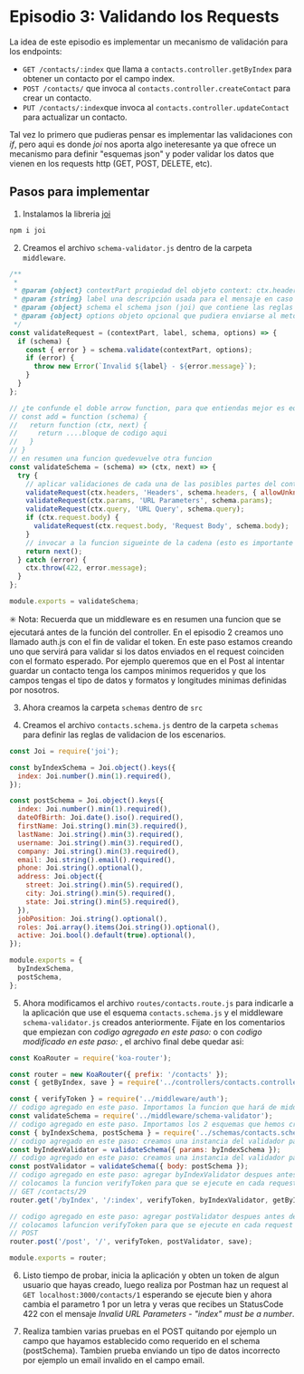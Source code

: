 # Episodio 3: Validando los Requests

La idea de este episodio es implementar un mecanismo de validación para los endpoints:

- `GET /contacts/:index` que llama a `contacts.controller.getByIndex` para obtener un contacto por el campo index.
- `POST /contacts/` que invoca al `contacts.controller.createContact` para crear un contacto.
- `PUT /contacts/:index`que invoca al `contacts.controller.updateContact` para actualizar un contacto.

Tal vez lo primero que pudieras pensar es implementar las validaciones con *if*, pero aqui es donde *joi* nos aporta algo ineteresante ya que ofrece un mecanismo para definir "esquemas json" y poder validar los datos que vienen en los requests http (GET, POST, DELETE, etc).

## Pasos para implementar

1. Instalamos la libreria [joi](https://www.npmjs.com/package/joi)

```bash
npm i joi
```

2. Creamos el archivo `schema-validator.js` dentro de la carpeta `middleware`.

```javascript
/**
 *
 * @param {object} contextPart propiedad del objeto context: ctx.headers | ctx.params | ctx.query | ctx.request.body
 * @param {string} label una descripción usada para el mensaje en caso de error
 * @param {object} schema el schema json (joi) que contiene las reglas de validacion, contiene un metodo validate
 * @param {object} options objeto opcional que pudiera enviarse al metodo shcema.validate
 */
const validateRequest = (contextPart, label, schema, options) => {
  if (schema) {
    const { error } = schema.validate(contextPart, options);
    if (error) {
      throw new Error(`Invalid ${label} - ${error.message}`);
    }
  }
};

// ¿te confunde el doble arrow function, para que entiendas mejor es equivalente al siguiente ejemplo:
// const add = function (schema) {
//   return function (ctx, next) {
//     return ....bloque de codigo aqui
//   }
// }
// en resumen una funcion quedevuelve otra funcion
const validateSchema = (schema) => (ctx, next) => {
  try {
    // aplicar validaciones de cada una de las posibles partes del contexto del request
    validateRequest(ctx.headers, 'Headers', schema.headers, { allowUnknown: true });
    validateRequest(ctx.params, 'URL Parameters', schema.params);
    validateRequest(ctx.query, 'URL Query', schema.query);
    if (ctx.request.body) {
      validateRequest(ctx.request.body, 'Request Body', schema.body);
    }
    // invocar a la funcion sigueinte de la cadena (esto es importante en el cocepto de un middleware, porque son funciones previas que se ejecutan antes de llamar al metodo del controlador)
    return next();
  } catch (error) {
    ctx.throw(422, error.message);
  }
};

module.exports = validateSchema;
```

:eight_spoked_asterisk: Nota: Recuerda que un middleware es en resumen una funcion que se ejecutará antes de la función del controller. En el episodio 2 creamos uno llamado auth.js con el fin de validar el token. En este paso estamos creando uno que servirá para validar si los datos enviados en el request coinciden con el formato esperado. Por ejemplo queremos que en el Post al intentar guardar un contacto tenga los campos minimos requeridos y que los campos tengas el tipo de datos y formatos y longitudes minimas definidas por nosotros.

3. Ahora creamos la carpeta `schemas` dentro de `src`

4. Creamos el archivo `contacts.schema.js` dentro de la carpeta `schemas` para definir las reglas de validacion de los escenarios.

```javascript
const Joi = require('joi');

const byIndexSchema = Joi.object().keys({
  index: Joi.number().min(1).required(),
});

const postSchema = Joi.object().keys({
  index: Joi.number().min(1).required(),
  dateOfBirth: Joi.date().iso().required(),
  firstName: Joi.string().min(3).required(),
  lastName: Joi.string().min(3).required(),
  username: Joi.string().min(3).required(),
  company: Joi.string().min(3).required(),
  email: Joi.string().email().required(),
  phone: Joi.string().optional(),
  address: Joi.object({
    street: Joi.string().min(5).required(),
    city: Joi.string().min(5).required(),
    state: Joi.string().min(5).required(),
  }),
  jobPosition: Joi.string().optional(),
  roles: Joi.array().items(Joi.string()).optional(),
  active: Joi.bool().default(true).optional(),
});

module.exports = {
  byIndexSchema,
  postSchema,
};
```

5. Ahora modificamos el archivo `routes/contacts.route.js` para indicarle a la aplicación que use el esquema `contacts.schema.js` y el middleware `schema-validator.js` creados anteriormente. Fijate en los comentarios que empiezan con *codigo agregado en este paso:* o con *codigo modificado en este paso:* , el archivo final debe quedar asi:

```javascript
const KoaRouter = require('koa-router');

const router = new KoaRouter({ prefix: '/contacts' });
const { getByIndex, save } = require('../controllers/contacts.controller');

const { verifyToken } = require('../middleware/auth');
// codigo agregado en este paso. Importamos la funcion que hará de middleware para validar los esquemas
const validateSchema = require('../middleware/schema-validator');
// codigo agregado en este paso. Importamos los 2 esquemas que hemos creados para los 2 endpoints de contacts
const { byIndexSchema, postSchema } = require('../schemas/contacts.schema');
// codigo agregado en este paso: creamos una instancia del validador pasandole la parte del request que queremos validar en este caso (params) y el esquema apropiado. Recuerda que depende de la necesidad eso que aqui llamamos la parte de con contexto es en realidad donde vienen los datos en el request, por ejemplo: params, query (query string), body, header.
const byIndexValidator = validateSchema({ params: byIndexSchema });
// codigo agregado en este paso: creamos una instancia del validador pasandole la parte del request que queremos validar en este caso (body) y el esquema apropiado
const postValidator = validateSchema({ body: postSchema });
// codigo agregado en este paso: agregar byIndexValidator despues antes de llamar a la funcion del controller.
// colocamos la funcion verifyToken para que se ejecute en cada request antes de invocar a la funcion del controllador
// GET /contacts/29
router.get('/byIndex', '/:index', verifyToken, byIndexValidator, getByIndex);

// codigo agregado en este paso: agregar postValidator despues antes de llamar a la funcion del controller.
// colocamos lafuncion verifyToken para que se ejecute en cada request antes de invocar a la funcion del controllador
// POST
router.post('/post', '/', verifyToken, postValidator, save);

module.exports = router;
```

6. Listo tiempo de probar, inicia la aplicación y obten un token de algun usuario que hayas creado, luego realiza por Postman haz un request al `GET localhost:3000/contacts/1` esperando se ejecute bien y ahora cambia el parametro 1 por un letra y veras que recibes un StatusCode 422 con el mensaje *Invalid URL Parameters - "index" must be a number*.

7. Realiza tambien varias pruebas en el POST quitando por ejemplo un campo que hayamos establecido como requerido en el schema (postSchema). Tambien prueba enviando un tipo de datos incorrecto por ejemplo un email invalido en el campo email.
